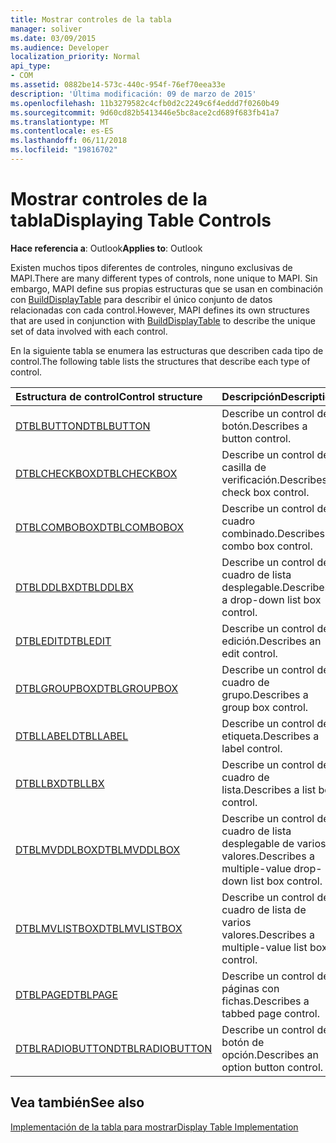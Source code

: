 ```yaml
---
title: Mostrar controles de la tabla
manager: soliver
ms.date: 03/09/2015
ms.audience: Developer
localization_priority: Normal
api_type:
- COM
ms.assetid: 0882be14-573c-440c-954f-76ef70eea33e
description: 'Última modificación: 09 de marzo de 2015'
ms.openlocfilehash: 11b3279582c4cfb0d2c2249c6f4eddd7f0260b49
ms.sourcegitcommit: 9d60cd82b5413446e5bc8ace2cd689f683fb41a7
ms.translationtype: MT
ms.contentlocale: es-ES
ms.lasthandoff: 06/11/2018
ms.locfileid: "19816702"
---
```

# <a name="displaying-table-controls"></a><span data-ttu-id="3500b-103">Mostrar controles de la tabla</span><span class="sxs-lookup"><span data-stu-id="3500b-103">Displaying Table Controls</span></span>

  
  
<span data-ttu-id="3500b-104">**Hace referencia a**: Outlook</span><span class="sxs-lookup"><span data-stu-id="3500b-104">**Applies to**: Outlook</span></span> 
  
<span data-ttu-id="3500b-105">Existen muchos tipos diferentes de controles, ninguno exclusivas de MAPI.</span><span class="sxs-lookup"><span data-stu-id="3500b-105">There are many different types of controls, none unique to MAPI.</span></span> <span data-ttu-id="3500b-106">Sin embargo, MAPI define sus propias estructuras que se usan en combinación con [BuildDisplayTable](builddisplaytable.md) para describir el único conjunto de datos relacionadas con cada control.</span><span class="sxs-lookup"><span data-stu-id="3500b-106">However, MAPI defines its own structures that are used in conjunction with [BuildDisplayTable](builddisplaytable.md) to describe the unique set of data involved with each control.</span></span> 
  
<span data-ttu-id="3500b-107">En la siguiente tabla se enumera las estructuras que describen cada tipo de control.</span><span class="sxs-lookup"><span data-stu-id="3500b-107">The following table lists the structures that describe each type of control.</span></span> 
  
|<span data-ttu-id="3500b-108">**Estructura de control**</span><span class="sxs-lookup"><span data-stu-id="3500b-108">**Control structure**</span></span>|<span data-ttu-id="3500b-109">**Descripción**</span><span class="sxs-lookup"><span data-stu-id="3500b-109">**Description**</span></span>|
|:-----|:-----|
|[<span data-ttu-id="3500b-110">DTBLBUTTON</span><span class="sxs-lookup"><span data-stu-id="3500b-110">DTBLBUTTON</span></span>](dtblbutton.md) <br/> |<span data-ttu-id="3500b-111">Describe un control de botón.</span><span class="sxs-lookup"><span data-stu-id="3500b-111">Describes a button control.</span></span>  <br/> |
|[<span data-ttu-id="3500b-112">DTBLCHECKBOX</span><span class="sxs-lookup"><span data-stu-id="3500b-112">DTBLCHECKBOX</span></span>](dtblcheckbox.md) <br/> |<span data-ttu-id="3500b-113">Describe un control de casilla de verificación.</span><span class="sxs-lookup"><span data-stu-id="3500b-113">Describes a check box control.</span></span>  <br/> |
|[<span data-ttu-id="3500b-114">DTBLCOMBOBOX</span><span class="sxs-lookup"><span data-stu-id="3500b-114">DTBLCOMBOBOX</span></span>](dtblcombobox.md) <br/> |<span data-ttu-id="3500b-115">Describe un control de cuadro combinado.</span><span class="sxs-lookup"><span data-stu-id="3500b-115">Describes a combo box control.</span></span>  <br/> |
|[<span data-ttu-id="3500b-116">DTBLDDLBX</span><span class="sxs-lookup"><span data-stu-id="3500b-116">DTBLDDLBX</span></span>](dtblddlbx.md) <br/> |<span data-ttu-id="3500b-117">Describe un control de cuadro de lista desplegable.</span><span class="sxs-lookup"><span data-stu-id="3500b-117">Describes a drop-down list box control.</span></span>  <br/> |
|[<span data-ttu-id="3500b-118">DTBLEDIT</span><span class="sxs-lookup"><span data-stu-id="3500b-118">DTBLEDIT</span></span>](dtbledit.md) <br/> |<span data-ttu-id="3500b-119">Describe un control de edición.</span><span class="sxs-lookup"><span data-stu-id="3500b-119">Describes an edit control.</span></span>  <br/> |
|[<span data-ttu-id="3500b-120">DTBLGROUPBOX</span><span class="sxs-lookup"><span data-stu-id="3500b-120">DTBLGROUPBOX</span></span>](dtblgroupbox.md) <br/> |<span data-ttu-id="3500b-121">Describe un control de cuadro de grupo.</span><span class="sxs-lookup"><span data-stu-id="3500b-121">Describes a group box control.</span></span>  <br/> |
|[<span data-ttu-id="3500b-122">DTBLLABEL</span><span class="sxs-lookup"><span data-stu-id="3500b-122">DTBLLABEL</span></span>](dtbllabel.md) <br/> |<span data-ttu-id="3500b-123">Describe un control de etiqueta.</span><span class="sxs-lookup"><span data-stu-id="3500b-123">Describes a label control.</span></span>  <br/> |
|[<span data-ttu-id="3500b-124">DTBLLBX</span><span class="sxs-lookup"><span data-stu-id="3500b-124">DTBLLBX</span></span>](dtbllbx.md) <br/> |<span data-ttu-id="3500b-125">Describe un control de cuadro de lista.</span><span class="sxs-lookup"><span data-stu-id="3500b-125">Describes a list box control.</span></span>  <br/> |
|[<span data-ttu-id="3500b-126">DTBLMVDDLBOX</span><span class="sxs-lookup"><span data-stu-id="3500b-126">DTBLMVDDLBOX</span></span>](dtblmvddlbox.md) <br/> |<span data-ttu-id="3500b-127">Describe un control de cuadro de lista desplegable de varios valores.</span><span class="sxs-lookup"><span data-stu-id="3500b-127">Describes a multiple-value drop-down list box control.</span></span>  <br/> |
|[<span data-ttu-id="3500b-128">DTBLMVLISTBOX</span><span class="sxs-lookup"><span data-stu-id="3500b-128">DTBLMVLISTBOX</span></span>](dtblmvlistbox.md) <br/> |<span data-ttu-id="3500b-129">Describe un control de cuadro de lista de varios valores.</span><span class="sxs-lookup"><span data-stu-id="3500b-129">Describes a multiple-value list box control.</span></span>  <br/> |
|[<span data-ttu-id="3500b-130">DTBLPAGE</span><span class="sxs-lookup"><span data-stu-id="3500b-130">DTBLPAGE</span></span>](dtblpage.md) <br/> |<span data-ttu-id="3500b-131">Describe un control de páginas con fichas.</span><span class="sxs-lookup"><span data-stu-id="3500b-131">Describes a tabbed page control.</span></span>  <br/> |
|[<span data-ttu-id="3500b-132">DTBLRADIOBUTTON</span><span class="sxs-lookup"><span data-stu-id="3500b-132">DTBLRADIOBUTTON</span></span>](dtblradiobutton.md) <br/> |<span data-ttu-id="3500b-133">Describe un control de botón de opción.</span><span class="sxs-lookup"><span data-stu-id="3500b-133">Describes an option button control.</span></span>  <br/> |
   
## <a name="see-also"></a><span data-ttu-id="3500b-134">Vea también</span><span class="sxs-lookup"><span data-stu-id="3500b-134">See also</span></span>



[<span data-ttu-id="3500b-135">Implementación de la tabla para mostrar</span><span class="sxs-lookup"><span data-stu-id="3500b-135">Display Table Implementation</span></span>](display-table-implementation.md)

